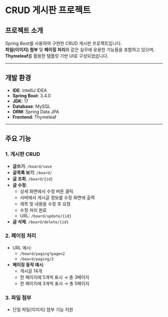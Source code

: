 # CRUD 게시판 프로젝트  

## 프로젝트 소개  
Spring Boot를 사용하여 구현한 CRUD 게시판 프로젝트입니다.  
**파일(이미지) 첨부** 및 **페이징 처리**와 같은 실무에 유용한 기능들을 포함하고 있으며, **Thymeleaf**를 활용한 템플릿 기반 UI로 구성되었습니다.  

---

## 개발 환경  
- **IDE**: IntelliJ IDEA  
- **Spring Boot**: 3.4.0  
- **JDK**: 17  
- **Database**: MySQL  
- **ORM**: Spring Data JPA  
- **Frontend**: Thymeleaf  

---

## 주요 기능  
### 1. 게시판 CRUD  
- **글쓰기**: `/board/save`  
- **글목록 보기**: `/board/`  
- **글 조회**: `/board/{id}`  
- **글 수정**:  
  - 상세 화면에서 수정 버튼 클릭  
  - 서버에서 게시글 정보를 수정 화면에 출력  
  - 제목 및 내용을 수정 후 요청  
  - 수정 처리 완료  
  - URL: `/board/update/{id}`  
- **글 삭제**: `/board/delete/{id}`  

### 2. 페이징 처리  
- URL 예시:  
  - `/board/paging?page=2`  
  - `/board/paging/2`  
- **페이징 동작 예시**:  
  - 게시글 14개  
  - 한 페이지에 5개씩 표시 → 총 3페이지  
  - 한 페이지에 3개씩 표시 → 총 5페이지  

### 3. 파일 첨부  
- 단일 파일(이미지) 첨부 기능 지원  